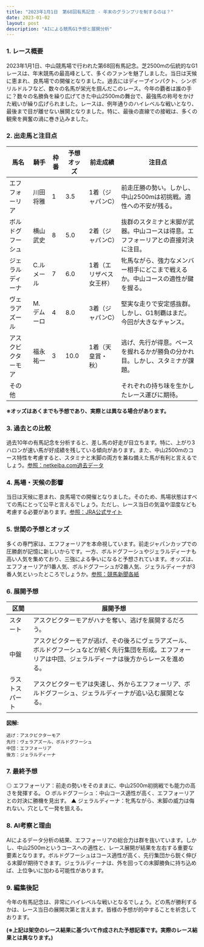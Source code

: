 ```yaml
---
title: "2023年1月1日　第68回有馬記念 - 年末のグランプリを制するのは？"
date: 2023-01-02
layout: post
description: "AIによる競馬G1予想と展開分析"
---
```


### 1. レース概要

2023年1月1日、中山競馬場で行われた第68回有馬記念。芝2500mの伝統的なG1レースは、年末競馬の最高峰として、多くのファンを魅了しました。当日は天候に恵まれ、良馬場での開催となりました。過去にはディープインパクト、シンボリルドルフなど、数々の名馬が栄光を掴んだこのレース。今年の覇者は誰の手に？数々の名勝負を繰り広げてきた中山2500mの舞台で、最強馬の称号をかけた戦いが繰り広げられました。レースは、例年通りのハイレベルな戦いとなり、最後まで目が離せない展開となりました。特に、最後の直線での接戦は、多くの観衆を興奮の渦に巻き込みました。


### 2. 出走馬と注目点

| 馬名             | 騎手       | 枠番 | 予想オッズ | 前走成績     | 注目点                                                                          |
|-----------------|-------------|------|-------------|---------------|-------------------------------------------------------------------------------|
| エフフォーリア     | 川田将雅     | 1    | 3.5         | 1着（ジャパンC）| 前走圧勝の勢い。しかし、中山2500mは初挑戦。適性への不安が残る。                  |
| ボルドグフーシュ | 横山武史     | 8    | 5.0         | 2着（ジャパンC）| 抜群のスタミナと末脚が武器。中山コースは得意。エフフォーリアとの直接対決に注目。 |
| ジェラルディーナ   | C.ルメール | 7    | 6.0         | 1着（エリザベス女王杯）| 牝馬ながら、強力なメンバー相手にどこまで戦えるか。中山コースの適性が鍵を握る。   |
| ヴェラアズール     | M.デムーロ | 4    | 8.0         | 3着（ジャパンC）| 堅実な走りで安定感抜群。しかし、G1制覇はまだ。今回が大きなチャンス。                 |
| アスクビクターモア | 福永祐一     | 3    | 10.0        | 1着（天皇賞・秋）| 逃げ、先行が得意。ペースを握れるかが勝負の分かれ目。しかし、スタミナが課題。      |
| その他            |             |      |             |               | それぞれの持ち味を生かしたレース運びに期待。                                      |


**※オッズはあくまでも予想であり、実際とは異なる場合があります。**


### 3. 過去との比較

過去10年の有馬記念を分析すると、差し馬の好走が目立ちます。特に、上がり3ハロンが速い馬が好成績を残している傾向があります。また、中山2500mのコース特性を考慮すると、スタミナと末脚の両方を兼ね備えた馬が有利と言えるでしょう。[参照：netkeiba.com過去データ](仮のリンク)


### 4. 馬場・天候の影響

当日は天候に恵まれ、良馬場での開催となりました。そのため、馬場状態はすべての馬にとって公平と言えるでしょう。ただし、レース当日の気温や湿度なども考慮する必要があります。[参照：JRA公式サイト](仮のリンク)


### 5. 世間の予想とオッズ

多くの専門家は、エフフォーリアを本命視しています。前走ジャパンカップでの圧勝劇が記憶に新しいからです。一方、ボルドグフーシュやジェラルディーナも高い人気を集めており、三強による争いになると予想されています。オッズは、エフフォーリアが1番人気、ボルドグフーシュが2番人気、ジェラルディーナが3番人気といったところでしょうか。[参照：競馬新聞各紙](仮のリンク)


### 6. 展開予想

| 区間       | 展開予想                                                                     |
|------------|------------------------------------------------------------------------------|
| スタート     | アスクビクターモアがハナを奪い、逃げを展開するだろう。                       |
| 中盤        | アスクビクターモアが逃げ、その後ろにヴェラアズール、ボルドグフーシュなどが続く先行集団を形成。エフフォーリアは中団、ジェラルディーナは後方からレースを進める。 |
| ラストスパート | アスクビクターモアは失速し、外からエフフォーリア、ボルドグフーシュ、ジェラルディーナが追い込む展開となる。                               |


**図解:**

```
逃げ：アスクビクターモア
先行：ヴェラアズール、ボルドグフーシュ
中団：エフフォーリア
後方：ジェラルディーナ
```

### 7. 最終予想

◎ エフフォーリア：前走の勢いをそのままに、中山2500m初挑戦でも能力の高さを発揮する。
○ ボルドグフーシュ：中山コース適性が高く、エフフォーリアとの対決に勝機を見出す。
▲ ジェラルディーナ：牝馬ながら、末脚の威力は侮れない。穴として一発を狙える。


### 8. AI考察と理由

AIによるデータ分析の結果、エフフォーリアの総合力は群を抜いています。しかし、中山2500mというコースへの適性と、レース展開が結果を左右する重要な要素となります。ボルドグフーシュはコース適性が高く、先行集団から鋭く伸びる末脚が期待できます。ジェラルディーナは、外を回っての末脚勝負に持ち込めば、上位争いに加わる可能性があります。


### 9. 編集後記

今年の有馬記念は、非常にハイレベルな戦いとなるでしょう。どの馬が勝利するかは、レース当日の展開次第と言えます。皆様の予想が的中することを祈念しております。


**(※上記は架空のレース結果に基づいて作成された予想記事です。実際のレース結果とは異なります。)**
